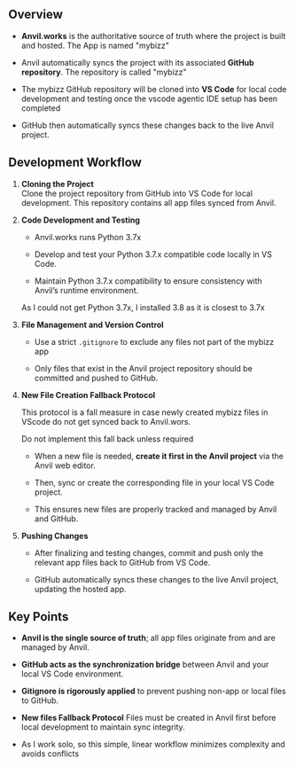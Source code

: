 

## Overview

- **Anvil.works** is the authoritative source of truth where the project is built and hosted. The App is named "mybizz"
    
- Anvil automatically syncs the project with its associated **GitHub repository**. The repository is called "mybizz"
    
- The mybizz GitHub repository will be cloned into **VS Code** for local code development and testing once the vscode agentic IDE setup has been completed
       
- GitHub then automatically syncs these changes back to the live Anvil project.
    

## Development Workflow

1. **Cloning the Project**  
    Clone the project repository from GitHub into VS Code for local development. This repository contains all app files synced from Anvil.
    
2. **Code Development and Testing**

    - Anvil.works runs Python 3.7x
    
    - Develop and test your Python 3.7.x compatible code locally in VS Code.
        
    - Maintain Python 3.7.x compatibility to ensure consistency with Anvil’s runtime environment.

    As I could not get Python 3.7x, I installed 3.8 as it is closest to 3.7x
        
3. **File Management and Version Control**
    
    - Use a strict `.gitignore` to exclude any files not part of the mybizz app
        
    - Only files that exist in the Anvil project repository should be committed and pushed to GitHub.
        
4. **New File Creation Fallback Protocol**

    This protocol is a fall measure in case newly created mybizz files in VScode do not get synced back to Anvil.wors. 

    Do not implement this fall back unless required
    
    - When a new file is needed, **create it first in the Anvil project** via the Anvil web editor.
        
    - Then, sync or create the corresponding file in your local VS Code project.
        
    - This ensures new files are properly tracked and managed by Anvil and GitHub.
        
5. **Pushing Changes**
    
    - After finalizing and testing changes, commit and push only the relevant app files back to GitHub from VS Code.
        
    - GitHub automatically syncs these changes to the live Anvil project, updating the hosted app.
        

## Key Points

- **Anvil is the single source of truth**; all app files originate from and are managed by Anvil.
    
- **GitHub acts as the synchronization bridge** between Anvil and your local VS Code environment.
    
- **Gitignore is rigorously applied** to prevent pushing non-app or local files to GitHub.
    
- **New files Fallback Protocol**
Files must be created in Anvil first before local development to maintain sync integrity.
    
- As I work solo, so this simple, linear workflow minimizes complexity and avoids conflicts